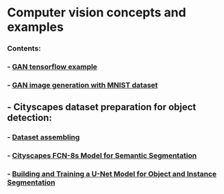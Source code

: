 # Computer vision concepts and examples

### Contents: 

### - [GAN tensorflow example](https://github.com/Nickel-nc/GU_Introduction_To_Neural_Networks/blob/master/object%20detection%20and%20cv/GAN%20tf%20example/gan%20example.ipynb)

### - [GAN image generation with MNIST dataset](https://github.com/Nickel-nc/GU_Introduction_To_Neural_Networks/blob/master/object%20detection%20and%20cv/GAN%20MNIST%20image%20generator/GAN%20Image%20generator.ipynb)

## - Cityscapes dataset preparation for object detection:

### - [Dataset assembling](https://github.com/Nickel-nc/GU_Introduction_To_Neural_Networks/blob/master/object%20detection%20and%20cv/Cityscapes%20Object%20Detection/dataset%20assembling.ipynb)
### - [Cityscapes FCN-8s Model for Semantic Segmentation](https://github.com/Nickel-nc/GU_Introduction_To_Neural_Networks/blob/master/object%20detection%20and%20cv/Cityscapes%20Object%20Detection/Cityscapes%20FCN-8s%20Model%20for%20Semantic%20Segmentation.ipynb)
### - [Building and Training a U-Net Model for Object and Instance Segmentation](https://github.com/Nickel-nc/GU_Introduction_To_Neural_Networks/blob/master/object%20detection%20and%20cv/Cityscapes%20Object%20Detection/Building%20and%20Training%20a%20U-Net%20Model%20for%20Object%20and%20Instance%20Segmentation.ipynb)
